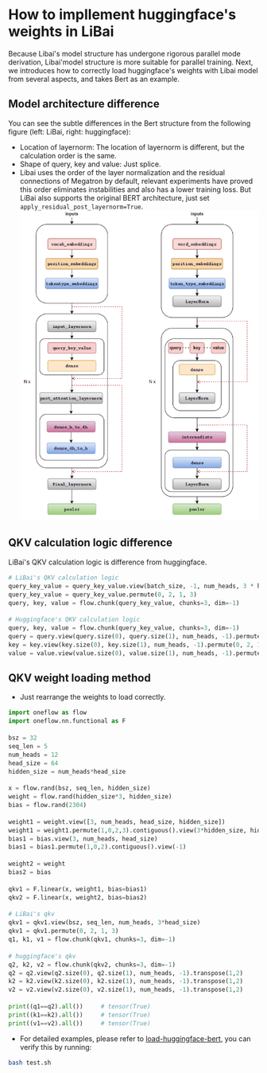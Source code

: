 # How to impllement huggingface's weights in LiBai
Because Libai's model structure has undergone rigorous parallel mode derivation, Libai'model structure is more suitable for parallel training. Next, we introduces how to correctly load huggingface's weights with Libai model from several aspects, and takes Bert as an example.


## Model architecture difference
You can see the subtle differences in the Bert structure from the following figure (left: LiBai, right: huggingface):
- Location of layernorm: The location of layernorm is different, but the calculation order is the same.
- Shape of query, key and value: Just splice.
- Libai uses the order of the layer normalization and the residual connections of Megatron by default, relevant experiments have proved this order eliminates instabilities and also has a lower training loss. But LiBai also supports the original BERT architecture, just set `apply_residual_post_layernorm=True`.
![architecture](./assets/architecture.png)


## QKV calculation logic difference
LiBai's QKV calculation logic is difference from huggingface.
```python
# LiBai's QKV calculation logic
query_key_value = query_key_value.view(batch_size, -1, num_heads, 3 * head_size)
query_key_value = query_key_value.permute(0, 2, 1, 3)
query, key, value = flow.chunk(query_key_value, chunks=3, dim=-1)

# Huggingface's QKV calculation logic
query, key, value = flow.chunk(query_key_value, chunks=3, dim=-1)
query = query.view(query.size(0), query.size(1), num_heads, -1).permute(0, 2, 1, 3)
key = key.view(key.size(0), key.size(1), num_heads, -1).permute(0, 2, 1, 3)
value = value.view(value.size(0), value.size(1), num_heads, -1).permute(0, 2, 1, 3)
```


## QKV weight loading method
- Just rearrange the weights to load correctly. 

```python
import oneflow as flow
import oneflow.nn.functional as F

bsz = 32
seq_len = 5
num_heads = 12
head_size = 64
hidden_size = num_heads*head_size

x = flow.rand(bsz, seq_len, hidden_size)
weight = flow.rand(hidden_size*3, hidden_size)
bias = flow.rand(2304)

weight1 = weight.view([3, num_heads, head_size, hidden_size])
weight1 = weight1.permute(1,0,2,3).contiguous().view(3*hidden_size, hidden_size)
bias1 = bias.view(3, num_heads, head_size)
bias1 = bias1.permute(1,0,2).contiguous().view(-1)

weight2 = weight
bias2 = bias

qkv1 = F.linear(x, weight1, bias=bias1)
qkv2 = F.linear(x, weight2, bias=bias2)

# LiBai's qkv
qkv1 = qkv1.view(bsz, seq_len, num_heads, 3*head_size)
qkv1 = qkv1.permute(0, 2, 1, 3)
q1, k1, v1 = flow.chunk(qkv1, chunks=3, dim=-1)

# huggingface's qkv
q2, k2, v2 = flow.chunk(qkv2, chunks=3, dim=-1)
q2 = q2.view(q2.size(0), q2.size(1), num_heads, -1).transpose(1,2)
k2 = k2.view(k2.size(0), k2.size(1), num_heads, -1).transpose(1,2)
v2 = v2.view(v2.size(0), v2.size(1), num_heads, -1).transpose(1,2)

print((q1==q2).all())     # tensor(True)
print((k1==k2).all())     # tensor(True)
print((v1==v2).all())     # tensor(True)
```

- For detailed examples, please refer to [load-huggingface-bert](https://github.com/Oneflow-Inc/libai/tree/test_bert_load_huggingface_weight/projects/test_bert_load_huggingface_weight), you can verify this by running:
```bash
bash test.sh
```